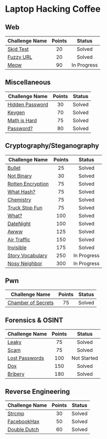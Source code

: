 # Laptop Hacking Coffee

## Web
| Challenge Name               | Points  | Status  |
| -----------------------------|:-------:|:-------:|
| [Skid Test](./Web/SkidTest) | 20 | Solved |
| [Fuzzy URL](./Web/FuzzyURL) | 20 | Solved |
| [Meow](./Web/Meow) | 90 | In Progress |

## Miscellaneous

| Challenge Name               | Points  | Status  |
| -----------------------------|:-------:|:-------:|
| [Hidden Password](./Miscellaneous/HiddenPassword) | 30 | Solved |
| [Keygen](./Miscellaneous/Keygen) | 70 | Solved |
| [Math is Hard](./Miscellaneous/MathIsHard) | 75 | Solved |
| [Password?](./Miscellaneous/Password) | 80 | Solved |

## Cryptography/Steganography

| Challenge Name               | Points  | Status  |
| -----------------------------|:-------:|:-------:|
| [Bullet](./CryptographySteganography/Bullet) | 25 | Solved |
| [Not Binary](./CryptographySteganography/NotBinary) | 30 | Solved |
| [Rotten Encryption](./CryptographySteganography/RottenEncryption) | 75 | Solved |
| [What Hash?](./CryptographySteganography/WhatHash) | 75 | Solved |
| [Chemistry](./CryptographySteganography/Chemistry) | 75 | Solved |
| [Truck Stop Fun](./CryptographySteganography/TruckStopFun) | 75 | Solved |
| [What?](./CryptographySteganography/What) | 100 | Solved |
| [DateNight](./CryptographySteganography/DateNight) | 100 | Solved |
| [Awww](./CryptographySteganography/Awww) | 125 | Solved |
| [Air Traffic](./CryptographySteganography/AirTraffic) | 150 | Solved |
| [Invisible](./CryptographySteganography/Invisible) | 175 | Solved |
| [Story Vocabulary](./CryptographySteganography/StoryVocabulary) | 250 | In Progress |
| [Nosy Neighbor](./CryptographySteganography/NosyNeighbor) | 300 | In Progress |

## Pwn

| Challenge Name               | Points  | Status  |
| -----------------------------|:-------:|:-------:|
| [Chamber of Secrets](./ForensicsOSINT/ChamberOfSecrets) | 75 | Solved |

## Forensics & OSINT

| Challenge Name               | Points  | Status  |
| -----------------------------|:-------:|:-------:|
| [Leaky](./ForensicsOSINT/Leaky) | 75 | Solved |
| [Scam](./ForensicsOSINT/Scam) | 75 | Solved |
| [Lost Passwords](./ForensicsOSINT/LostPasswords) | 100 | Not Started |
| [Dox](./ForensicsOSINT/Dox) | 150 | Solved |
| [Bribery](./ForensicsOSINT/Bribery) | 180 | Solved |

## Reverse Engineering

| Challenge Name               | Points  | Status  |
| -----------------------------|:-------:|:-------:|
| [Strcmp](./ReverseEngineering/Strcmp) | 30 | Solved |
| [FacebookHax](./ReverseEngineering/FacebookHax) | 50 | Solved |
| [Double Dutch](./ReverseEngineering/DoubleDutch) | 60 | Solved |
